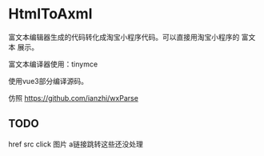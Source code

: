# HtmlToAxml

富文本编辑器生成的代码转化成淘宝小程序代码。可以直接用淘宝小程序的 富文本<rich-text> 展示。

富文本编译器使用：tinymce

使用vue3部分编译源码。

仿照 https://github.com/ianzhi/wxParse

## TODO
href src click 图片 a链接跳转这些还没处理